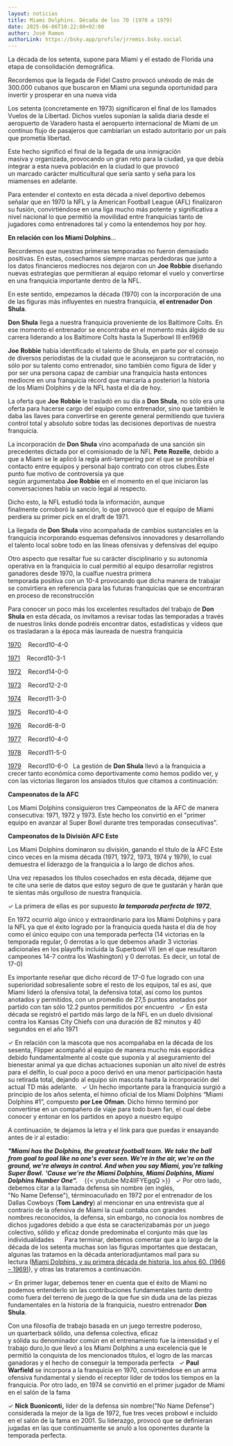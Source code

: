 ```yaml
---
layout: noticias
title: Miami Dolphins. Década de los 70 (1970 a 1979)
date: 2025-06-06T10:22:00+02:00
author: José Ramon
authorLink: https://bsky.app/profile/jrremis.bsky.social
---
```

La década de los setenta, supone para Miami y el estado de Florida una etapa de consolidación demográfica.

Recordemos que la llegada de Fidel Castro provocó unéxodo de más de 300.000 cubanos que buscaron en Miami una segunda oportunidad para invertir y prosperar en una nueva vida

Los setenta (concretamente en 1973) significaron el final de los llamados Vuelos de la Libertad. Dichos vuelos suponían la salida diaria desde el aeropuerto de Varadero hasta el aeropuerto internacional de Miami de un continuo flujo de pasajeros que cambiarían un estado autoritario por un país que prometía libertad.

Este hecho significó el final de la llegada de una inmigración masiva y organizada, provocando un gran reto para la ciudad, ya que debía integrar a esta nueva población en la ciudad lo que provocó un marcado carácter multicultural que sería santo y seña para los miamenses en adelante.

Para entender el contexto en esta década a nivel deportivo debemos señalar que en 1970 la NFL y la American Football League (AFL) finalizaron su fusión, convirtiéndose en una liga mucho más potente y significativa a nivel nacional lo que permitió la movilidad entre franquicias tanto de jugadores como entrenadores tal y como la entendemos hoy por hoy.

**En relación con** **los Miami Dolphins**…

Recordemos que nuestras primeras temporadas no fueron demasiado positivas. En estas, cosechamos siempre marcas perdedoras que junto a los datos financieros mediocres nos dejaron con un **Joe** **Robbie** diseñando nuevas estrategias que permitieran al equipo retomar el vuelo y convertirse en una franquicia importante dentro de la NFL.

En este sentido, empezamos la década (1970) con la incorporación de una de las figuras más influyentes en nuestra franquicia, **el entrenador Don Shula**.

**Don Shula** llega a nuestra franquicia proveniente de los Baltimore Colts. En ese momento el entrenador se encontraba en el momento más álgido de su carrera liderando a los Baltimore Colts hasta la Superbowl III en1969

**Joe** **Robbie** había identificado el talento de Shula, en parte por el consejo de diversos periodistas de la ciudad que le aconsejaron su contratación, no sólo por su talento como entrenador, sino también como figura de líder y por ser una persona capaz de cambiar una franquicia hasta entonces mediocre en una franquicia récord que marcaría a posteriori la historia de los Miami Dolphins y de la NFL hasta el día de hoy.

La oferta que **Joe** **Robbie** le trasladó en su día a **Don Shula**, no sólo era una oferta para hacerse cargo del equipo como entrenador, sino que también le daba las llaves para convertirse en gerente general permitiendo que tuviera control total y absoluto sobre todas las decisiones deportivas de nuestra franquicia.

La incorporación de **Don Shula** vino acompañada de una sanción sin precedentes dictada por el comisionado de la NFL **Pete** **Rozelle**, debido a que a Miami se le aplicó la regla anti-tampering por el que se prohibía el contacto entre equipos y personal bajo contrato con otros clubes.Este punto fue motivo de controversia ya que según argumentaba **Joe** **Robbie** en el momento en el que iniciaron las conversaciones había un vacío legal al respecto. 

Dicho esto, la NFL estudió toda la información, aunque finalmente corroboró la sanción, lo que provocó que el equipo de Miami perdiera su primer pick en el draft de 1971.

La llegada de **Don Shula** vino acompañada de cambios sustanciales en la franquicia incorporando esquemas defensivos innovadores y desarrollando el talento local sobre todo en las líneas ofensivas y defensivas del equipo

Otro aspecto que resaltar fue su carácter disciplinario y su autonomía operativa en la franquicia lo cual permitió al equipo desarrollar registros ganadores desde 1970, la cualfue nuestra primera temporada positiva con un 10-4 provocando que dicha manera de trabajar se convirtiera en referencia para las futuras franquicias que se encontraran en proceso de reconstrucción

Para conocer un poco más los excelentes resultados del trabajo de **Don Shula** en esta década, os invitamos a revisar todas las temporadas a través de nuestros links donde podréis encontrar datos, estadísticas y vídeos que os trasladaran a la época más laureada de nuestra franquicia

[1970](https://mundodolphins.es/historia/1970/)    Record ​10-4-0

[1971](https://mundodolphins.es/historia/1971/)    Record​ 10-3-1

[1972](https://mundodolphins.es/historia/1972/)    Record​ 14-0-0

[1973](https://mundodolphins.es/historia/1973/)    Record​ 12-2-0

[1974](https://mundodolphins.es/historia/1974/)    Record​ 11-3-0

[1975](https://mundodolphins.es/historia/1975/)    Record​ 10-4-0

[1976](https://mundodolphins.es/historia/1976/)    Record​ 6-8-0

[1977](https://mundodolphins.es/historia/1977/)    Record​ 10-4-0

[1978](https://mundodolphins.es/historia/1978/)    Record​ 11-5-0

[1979](https://mundodolphins.es/historia/1979/)    Record​ 10-6-0
 
La gestión de **Don Shula** llevó a la franquicia a crecer tanto económica como deportivamente como hemos podido ver, y con las victorias llegaron los ansiados títulos que citamos a continuación:

**Campeonatos de la AFC**

Los Miami Dolphins consiguieron tres Campeonatos de la AFC de manera consecutiva: 1971, 1972 y 1973. Este hecho los convirtió en el "primer equipo en avanzar al Super Bowl durante tres temporadas consecutivas".

**Campeonatos de la División AFC Este**

Los Miami Dolphins dominaron su división, ganando el título de la AFC Este cinco veces en la misma década (1971, 1972, 1973, 1974 y 1979), lo cual demuestra el liderazgo de la franquicia a lo largo de dichos años.

Una vez repasados los títulos cosechados en esta década, déjame que te cite una serie de datos que estoy seguro de que te gustarán y harán que te sientas más orgulloso de nuestra franquicia.

✓ La primera de ellas es por supuesto **_la temporada perfecta de 1972_**,

En 1972 ocurrió algo único y extraordinario para los Miami Dolphins y para la NFL ya que el éxito logrado por la franquicia queda hasta el día de hoy como el único equipo con una temporada perfecta (14 victorias en la temporada regular, 0 derrotas a lo que debemos añadir 3 victorias adicionales en los playoffs incluida la Superbowl VII (en el que resultaron campeones 14-7 contra los Washington) y 0 derrotas. Es decir, un total de 17-0)

Es importante reseñar que dicho récord de 17-0 fue logrado con una superioridad sobresaliente sobre el resto de los equipos, tal es así, que Miami lideró la ofensiva total, la defensiva total, así como los puntos anotados y permitidos, con un promedio de 27,5 puntos anotados por partido con tan sólo 12.2 puntos permitidos por encuentro
 
✓ En esta década se registró el partido más largo de la NFL en un duelo divisional contra los Kansas City Chiefs con una duración de 82 minutos y 40 segundos en el año 1971

✓ En relación con la mascota que nos acompañaba en la década de los sesenta, Flipper acompañó al equipo de manera mucho más esporádica debido fundamentalmente al coste que suponía y al aseguramiento del bienestar animal ya que dichas actuaciones suponían un alto nivel de estrés para el delfín, lo cual poco a poco derivó en una menor participación hasta su retirada total, dejando al equipo sin mascota hasta la incorporación del actual TD más adelante.
 
✓ Un hecho importante para la franquicia surgió a principio de los años setenta, el himno oficial de los Miami Dolphins “Miami Dolphins #1”, compuesto **por Lee** **Ofman**. Dicho himno terminó por convertirse en un compañero de viaje para todo buen fan, el cual debe conocer y entonar en los partidos en apoyo a nuestro equipo

A continuación, te dejamos la letra y el link para que puedas ir ensayando antes de ir al estadio:

**_"Miami has the Dolphins, the greatest football team. We take the ball from goal to goal like no one's ever seen. We're in the air, we're on the ground, we're always in control. And when you say Miami, you're talking Super Bowl._** **_'Cause_** **_we're the Miami Dolphins, Miami Dolphins, Miami Dolphins Number One"._**
 
 {{< youtube Mz4lIFYEgqQ >}}
 
✓ Por otro lado, debemos citar a la llamada defensa sin nombre (en inglés, "No Name Defense"), términoacuñado en 1972 por el entrenador de los Dallas Cowboys (**Tom** **Landry**) al mencionar en una entrevista que al contrario de la ofensiva de Miami la cual contaba con grandes nombres reconocidos, la defensa, sin embargo, no conocía los nombres de dichos jugadores debido a que ésta se caracterizabamás por un juego colectivo, sólido y eficaz donde predominaba el conjunto más que las individualidades 
 
 
Para terminar, debemos comentar que a lo largo de la década de los setenta muchas son las figuras importantes que destacan, algunas las tratamos en la década anterioradjuntamos mail para su lectura ([Miami Dolphins, y su primera década de historia, los años 60. (1966 – 1969)](https://mundodolphins.es/noticias/20250518-miami-dolphins-y-su-primera-d%C3%A9cada-de-historia-los-a%C3%B1os-60.-1966--1969/)), y otras las trataremos a continuación. 

✓ En primer lugar, debemos tener en cuenta que el éxito de Miami no podemos entenderlo sin las contribuciones fundamentales tanto dentro como fuera del terreno de juego de la que fue sin duda una de las piezas fundamentales en la historia de la franquicia, nuestro entrenador **Don Shula**.

Con una filosofía de trabajo basada en un juego terrestre poderoso, un quarterback sólido, una defensa colectiva, eficaz y sólida su denominador común en el entrenamiento fue la intensidad y el trabajo duro,lo que llevó a los Miami Dolphins a una excelencia que le permitió la conquista de los mencionados títulos, el logro de las marcas ganadoras y el hecho de conseguir la temporada perfecta
 
✓ **Paul Warfield** se incorpora a la franquicia en 1970, convirtiéndose en un arma ofensiva fundamental y siendo el receptor líder de todos los tiempos en la franquicia. Por otro lado, en 1974 se convirtió en el primer jugador de Miami en el salón de la fama

✓ **Nick** **Buoniconti,** líder de la defensa sin nombre("No Name Defense") considerada la mejor de la liga de 1972, fue tres veces probowl e incluido en el salón de la fama en 2001. Su liderazgo, provocó que se definieran jugadas en las que continuamente se anuló a los oponentes durante la temporada perfecta.
